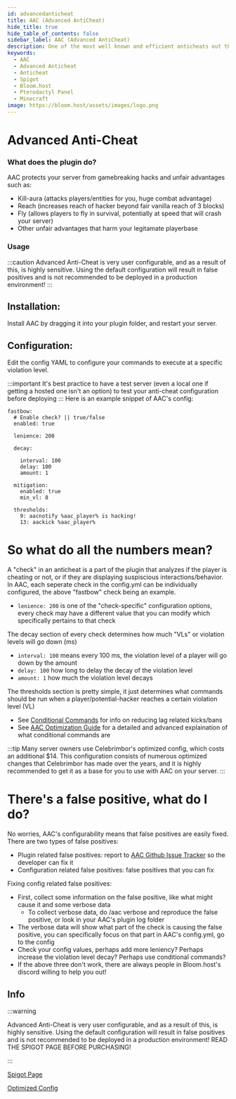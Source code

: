 ```yaml
---
id: advancedanticheat
title: AAC (Advanced AntiCheat)
hide_title: true
hide_table_of_contents: false
sidebar_label: AAC (Advanced AntiCheat)
description: One of the most well known and efficient anticheats out there, blocking numerous gamebreaking exploits and unfair advantages
keywords:
  - AAC
  - Advanced Anticheat
  - Anticheat
  - Spigot
  - Bloom.host
  - Pterodactyl Panel
  - Minecraft
image: https://bloom.host/assets/images/logo.png
---
```

# Advanced Anti-Cheat

### What does the plugin do?

AAC protects your server from gamebreaking hacks and unfair advantages such as:
- Kill-aura (attacks players/entities for you, huge combat advantage)
- Reach (increases reach of hacker beyond fair vanilla reach of 3 blocks)
- Fly (allows players to fly in survival, potentially at speed that will crash your server)
- Other unfair advantages that harm your legitamate playerbase

### Usage
:::caution
Advanced Anti-Cheat is very user configurable, and as a result of this, is highly sensitive. Using the default configuration will result in false positives and is not recommended to be deployed in a production environment!
:::

## Installation:

Install AAC by dragging it into your plugin folder, and restart your server.

## Configuration:

Edit the config YAML to configure your commands to execute at a specific violation level.

:::important
It's best practice to have a test server (even a local one if getting a hosted one isn't an option) to test your anti-cheat configuration before deploying 
:::
Here is an example snippet of AAC's config:
```
fastbow:
  # Enable check? || true/false
  enabled: true
 
  lenience: 200
 
  decay:

    interval: 100
    delay: 100
    amount: 1
 
  mitigation:
    enabled: true
    min_vl: 8
 
  thresholds:
    9: aacnotify %aac_player% is hacking!
    13: aackick %aac_player%
```

# So what do all the numbers mean?
A "check" in an anticheat is a part of the plugin that analyzes if the player is cheating or not, or if they are displaying suspiscious interactions/behavior. In AAC, each seperate check in the config.yml can be individually configured, the above "fastbow" check being an example.

- `lenience: 200` is one of the "check-specific" configuration options, every check may have a different value that you can modify which specifically pertains to that check

The decay section of every check determines how much "VLs" or violation levels will go down (ms)
- `interval: 100` means every 100 ms, the violation level of a player will go down by the amount
- `delay: 100` how long to delay the decay of the violation level
- `amount: 1` how much the violation level decays

The thresholds section is pretty simple, it just determines what commands should be run when a player/potential-hacker reaches a certain violation level (VL)
- See [Conditional Commands](https://docs.bloom.host/plugins/conditionalcommands) for info on reducing lag related kicks/bans
- See [AAC Optimization Guide](https://www.spigotmc.org/threads/%E2%9A%A1-aac-o%E1%B4%98%E1%B4%9B%C9%AA%E1%B4%8D%C9%AA%E1%B4%A2%E1%B4%80%E1%B4%9B%C9%AA%E1%B4%8F%C9%B4-g%E1%B4%9C%C9%AA%E1%B4%85%E1%B4%87-anticheat-%E2%9A%A1.109418/) for a detailed and advanced explaination of what conditional commands are

:::tip
Many server owners use Celebrimbor's optimized config, which costs an additional $14. This configuration consists of numerous optimized changes that Celebrimbor has made over the years, and it is highly recommended to get it as a base for you to use with AAC on your server. 
:::

# There's a false positive, what do I do?
No worries, AAC's configurability means that false positives are easily fixed. There are two types of false positives:
 - Plugin related false positives: report to [AAC Github Issue Tracker](https://github.com/konsolas/AAC-Issues/issues) so the developer can fix it
 - Configuration related false positives: false positives that you can fix
 
Fixing config related false positives:
 - First, collect some information on the false positive, like what might cause it and some verbose data
   - To collect verbose data, do /aac verbose and reproduce the false positive, or look in your AAC's plugin log folder
 - The verbose data will show what part of the check is causing the false positive, you can specifically focus on that part in AAC's config.yml, go to the config
 - Check your config values, perhaps add more leniency? Perhaps increase the violation level decay? Perhaps use conditional commands? 
 - If the above three don't work, there are always people in Bloom.host's discord willing to help you out!

## Info
:::warning

Advanced Anti-Cheat is very user configurable, and as a result of this, is highly sensitive. Using the default configuration will result in false positives and is not recommended to be deployed in a production environment! READ THE SPIGOT PAGE BEFORE PURCHASING!

:::

[Spigot Page](https://www.spigotmc.org/resources/aac-advanced-anti-cheat-hack-kill-aura-blocker.6442/)  

[Optimized Config](https://www.spigotmc.org/threads/%E2%9A%94-optimized-aac-setups-%E2%9A%94-500-customer-promo-%E2%9A%94.126333/)
